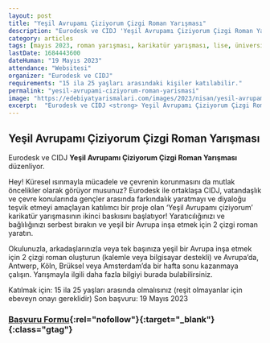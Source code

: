 ```yaml
---
layout: post
title: "Yeşil Avrupamı Çiziyorum Çizgi Roman Yarışması"
description: "Eurodesk ve CIDJ 'Yeşil Avrupamı Çiziyorum Çizgi Roman Yarışması' düzenliyor."
category: articles
tags: [mayıs 2023, roman yarışması, karikatür yarışması, lise, üniversite]
lastDate: 1684443600
dateHuman: "19 Mayıs 2023"
attendance: "Websitesi"
organizer: "Eurodesk ve CIDJ"
requirements: "15 ila 25 yaşları arasındaki kişiler katılabilir."
permalink: "yesil-avrupami-ciziyorum-roman-yarismasi"
image: "https://edebiyatyarismalari.com/images/2023/nisan/yesil-avrupami-ciziyorum-roman-yarismasi.jpg"
excerpt:  "Eurodesk ve CIDJ <strong> Yeşil Avrupamı Çiziyorum Çizgi Roman Yarışması </strong> düzenliyor."
---
```


## Yeşil Avrupamı Çiziyorum Çizgi Roman Yarışması
Eurodesk ve CIDJ **Yeşil Avrupamı Çiziyorum Çizgi Roman Yarışması** düzenliyor.  

Hey! Küresel ısınmayla mücadele ve çevrenin korunmasını da mutlak öncelikler olarak görüyor musunuz? Eurodesk ile ortaklaşa CIDJ, vatandaşlık ve çevre konularında gençler arasında farkındalık yaratmayı ve diyaloğu teşvik etmeyi amaçlayan katılımcı bir proje olan ‘Yeşil Avrupamı çiziyorum’ karikatür yarışmasının ikinci baskısını başlatıyor! Yaratıcılığınızı ve bağlılığınızı serbest bırakın ve yeşil bir Avrupa inşa etmek için 2 çizgi roman yaratın.

Okulunuzla, arkadaşlarınızla veya tek başınıza yeşil bir Avrupa inşa etmek için 2 çizgi roman oluşturun (kalemle veya bilgisayar destekli) ve Avrupa’da, Antwerp, Köln, Brüksel veya Amsterdam’da bir hafta sonu kazanmaya çalışın. Yarışmayla ilgili daha fazla bilgiyi burada bulabilirsiniz.

Katılmak için:
15 ila 25 yaşları arasında olmalısınız (reşit olmayanlar için ebeveyn onayı gereklidir)
Son başvuru: 19 Mayıs 2023


### [Başvuru Formu](https://www.cidj.com/agenda/concours-bd-je-dessine-mon-europe-verte/?ref=edebiyatyarismalari.com){:rel="nofollow"}{:target="_blank"}{:class="gtag"}